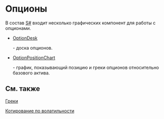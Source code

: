 # Опционы

В состав [S\#](StockSharpAbout.md) входит несколько графических компонент для работы с опционами. 

- [OptionDesk](OptionDesk.md)

   \- доска опционов.
- [OptionPositionChart](OptionPositionChart.md)

   \- график, показывающий позицию и греки опционов относительно базового актива.

## См. также

[Греки](OptionsGreeks.md)

[Котирование по волатильности](OptionsQuoting.md)

